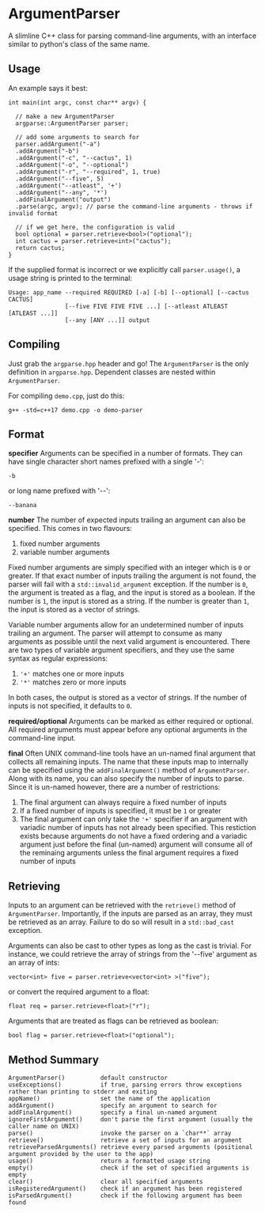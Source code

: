 ArgumentParser
==============
A slimline C++ class for parsing command-line arguments, with an interface similar to python's class of the same name.

Usage
-----
An example says it best:

    int main(int argc, const char** argv) {

      // make a new ArgumentParser
      argparse::ArgumentParser parser;

      // add some arguments to search for
      parser.addArgument("-a")
      .addArgument("-b")
      .addArgument("-c", "--cactus", 1)
      .addArgument("-o", "--optional")
      .addArgument("-r", "--required", 1, true)
      .addArgument("--five", 5)
      .addArgument("--atleast", '+')
      .addArgument("--any", '*')
      .addFinalArgument("output")
      .parse(argc, argv); // parse the command-line arguments - throws if invalid format

      // if we get here, the configuration is valid
      bool optional = parser.retrieve<bool>("optional");
      int cactus = parser.retrieve<int>("cactus");
      return cactus;
    }

If the supplied format is incorrect or we explicitly call `parser.usage()`, a usage string is printed to the terminal:

    Usage: app_name --required REQUIRED [-a] [-b] [--optional] [--cactus CACTUS]
                    [--five FIVE FIVE FIVE ...] [--atleast ATLEAST [ATLEAST ...]]
                    [--any [ANY ...]] output

Compiling
---------
Just grab the `argparse.hpp` header and go! The `ArgumentParser` is the only definition in `argparse.hpp`. Dependent classes are nested within `ArgumentParser`.

For compiling `demo.cpp`, just do this:

```
g++ -std=c++17 demo.cpp -o demo-parser
```

Format
------
**specifier**
Arguments can be specified in a number of formats. They can have single character short names prefixed with a single '-':

    -b

or long name prefixed with '--':

    --banana

**number**
The number of expected inputs trailing an argument can also be specified. This comes in two flavours:


1. fixed number arguments
2. variable number arguments

Fixed number arguments are simply specified with an integer which is `0` or greater. If that exact number of inputs trailing the argument is not found, the parser will fail with a `std::invalid_argument` exception.
If the number is `0`, the argument is treated as a flag, and the input is stored as a boolean. If the number is `1`, the input is stored as a string. If the number is greater than `1`, the input is stored as a vector of strings.


Variable number arguments allow for an undetermined number of inputs trailing an argument. The parser will attempt to consume as many arguments as possible until the next valid argument is encountered. There are two types of variable argument specifiers, and they use the same syntax as regular expressions:

1. `'+'` matches one or more inputs
2. `'*'` matches zero or more inputs

In both cases, the output is stored as a vector of strings. If the number of inputs is not specified, it defaults to `0`.

**required/optional**
Arguments can be marked as either required or optional. All required arguments must appear before any optional arguments in the command-line input.

**final**
Often UNIX command-line tools have an un-named final argument that collects all remaining inputs. The name that these inputs map to internally can be specified using the `addFinalArgument()` method of `ArgumentParser`. Along with its name, you can also specify the number of inputs to parse. Since it is un-named however, there are a number of restrictions:

1. The final argument can always require a fixed number of inputs
2. If a fixed number of inputs is specified, it must be `1` or greater
3. The final argument can only take the `'+'` specifier if an argument with variadic number of inputs has not already been specified. This restiction exists because arguments do not have a fixed ordering and a variadic argument just before the final (un-named) argument will consume all of the reminaing arguments unless the final argument requires a fixed number of inputs

Retrieving
----------
Inputs to an argument can be retrieved with the `retrieve()` method of `ArgumentParser`. Importantly, if the inputs are parsed as an array, they must be retrieved as an array. Failure to do so will result in a `std::bad_cast` exception.

Arguments can also be cast to other types as long as the cast is trivial. For instance, we could retrieve the array of strings from the '--five' argument as an array of ints:

    vector<int> five = parser.retrieve<vector<int> >("five");

or convert the required argument to a float:

    float req = parser.retrieve<float>("r");

Arguments that are treated as flags can be retrieved as boolean:

    bool flag = parser.retrieve<float>("optional");

Method Summary
--------------

    ArgumentParser()          default constructor
    useExceptions()           if true, parsing errors throw exceptions rather than printing to stderr and exiting
    appName()                 set the name of the application
    addArgument()             specify an argument to search for
    addFinalArgument()        specify a final un-named argument
    ignoreFirstArgument()     don't parse the first argument (usually the caller name on UNIX)
    parse()                   invoke the parser on a `char**` array
    retrieve()                retrieve a set of inputs for an argument
    retrieveParsedArguments() retrieve every parsed arguments (positional argument provided by the user to the app)
    usage()                   return a formatted usage string
    empty()                   check if the set of specified arguments is empty
    clear()                   clear all specified arguments
    isRegisteredArgument()    check if an argument has been registered
    isParsedArgument()        check if the following argument has been found
